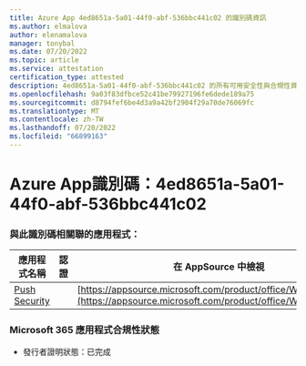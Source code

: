 ```yaml
---
title: Azure App 4ed8651a-5a01-44f0-abf-536bbc441c02 的識別碼資訊
ms.author: elmalova
author: elenamalova
manager: tonybal
ms.date: 07/20/2022
ms.topic: article
ms.service: attestation
certification_type: attested
description: 4ed8651a-5a01-44f0-abf-536bbc441c02 的所有可用安全性與合規性資訊。
ms.openlocfilehash: 9a03f83dfbce52c41be79927196fe6dede189a75
ms.sourcegitcommit: d8794fef6be4d3a9a42bf2904f29a70de76069fc
ms.translationtype: MT
ms.contentlocale: zh-TW
ms.lasthandoff: 07/20/2022
ms.locfileid: "66899163"
---
```

# <a name="azure-app-id-4ed8651a-5a01-44f0-abdf-536bbc441c02"></a>Azure App識別碼：4ed8651a-5a01-44f0-abf-536bbc441c02


### <a name="apps-associated-with-this-id"></a>與此識別碼相關聯的應用程式：
| **應用程式名稱** | **認證** | **在 AppSource 中檢視** |
|--------------|---------------|-----------------------|
| [Push Security](../forward/WA200002833.md) |  | [https://appsource.microsoft.com/product/office/WA200002833](https://appsource.microsoft.com/product/office/WA200002833) |

### <a name="microsoft-365-app-compliance-status"></a>Microsoft 365 應用程式合規性狀態
- 發行者證明狀態：已完成
